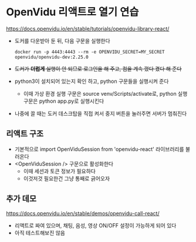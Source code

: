# OpenVidu 리액트로 열기 연습

https://docs.openvidu.io/en/stable/tutorials/openvidu-library-react/

- 도커를 다운받아 둔 뒤, 다음 구문을 실행한다

  ```
  docker run -p 4443:4443 --rm -e OPENVIDU_SECRET=MY_SECRET openvidu/openvidu-dev:2.25.0
  ```

- ~~도커가 **더럽게** 실행이 안 되므로 로그인을 해 주고, 컴을 계속 껐다 켰다 해 준다~~

- python3이 설치되어 있는지 확인 하고, python 구문들을 실행시켜 준다

  - 이때 가상 환경 실행 구문은 source venv/Scripts/activate로, python 실행 구문은 python app.py로 실행시킨다

- 나중에 끌 때는 도커 데스크탑을 직접 켜서 중지 버튼을 눌러주면 서버가 멈춰진다

## 리액트 구조

- 기본적으로 import OpenViduSession from 'openvidu-react' 라이브러리를 불러온다
- \<OpenViduSession /> 구문으로 활성화한다
  - 이때 세션과 토큰 정보가 필요하다
  - 이것저것 필요한건 그냥 통째로 긁어오자

## 추가 데모

https://docs.openvidu.io/en/stable/demos/openvidu-call-react/

- 리액트로 짜여 있으며, 채팅, 음성, 영상 ON/OFF 설정이 가능하게 되어 있다
- 아직 테스트해보진 않음